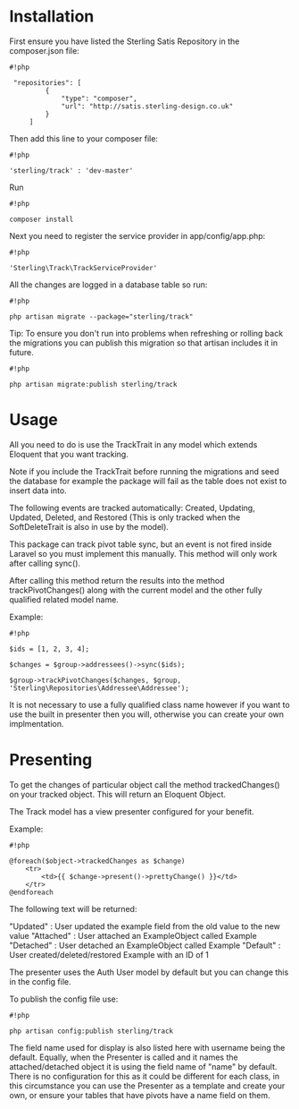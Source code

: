 # Installation #

First ensure you have listed the Sterling Satis Repository in the composer.json file:


```
#!php

 "repositories": [
         {
             "type": "composer",
             "url": "http://satis.sterling-design.co.uk"
         }
     ]
```


Then add this line to your composer file:


```
#!php

'sterling/track' : 'dev-master'
```


Run 
```
#!php

composer install
```


Next you need to register the service provider in app/config/app.php:


```
#!php

'Sterling\Track\TrackServiceProvider'
```


All the changes are logged in a database table so run:


```
#!php

php artisan migrate --package="sterling/track"
```


Tip: To ensure you don't run into problems when refreshing or rolling back the migrations you can publish this migration so that artisan includes it in future.


```
#!php

php artisan migrate:publish sterling/track
```


# Usage #

All you need to do is use the TrackTrait in any model which extends Eloquent that you want tracking.

Note if you include the TrackTrait before running the migrations and seed the database for example the package will fail as the table does not exist to insert data into.

The following events are tracked automatically: Created, Updating, Updated, Deleted, and Restored (This is only tracked when the SoftDeleteTrait is also in use by the model).

This package can track pivot table sync, but an event is not fired inside Laravel so you must implement this manually. This method will only work after calling sync().

After calling this method return the results into the method trackPivotChanges() along with the current model and the other fully qualified related model name.

Example:


```
#!php

$ids = [1, 2, 3, 4];

$changes = $group->addressees()->sync($ids);

$group->trackPivotChanges($changes, $group, 'Sterling\Repositories\Addressee\Addressee');
```


It is not necessary to use a fully qualified class name however if you want to use the built in presenter then you will, otherwise you can create your own implmentation.

# Presenting #

To get the changes of particular object call the method trackedChanges() on your tracked object. This will return an Eloquent Object.

The Track model has a view presenter configured for your benefit.

Example:


```
#!php

@foreach($object->trackedChanges as $change)
	<tr>
		<td>{{ $change->present()->prettyChange() }}</td>
	</tr>
@endforeach
```


The following text will be returned:

"Updated"   : User updated the example field from the old value to the new value
"Attached"  : User attached an ExampleObject called Example
"Detached" : User detached an ExampleObject called Example
"Default"     : User created/deleted/restored Example with an ID of 1

The presenter uses the Auth User model by default but you can change this in the config file.

To publish the config file use:


```
#!php

php artisan config:publish sterling/track
```


The field name used for display is also listed here with username being the default. Equally, when the Presenter is called and it names the attached/detached object it is using the field name of "name" by default. There is no configuration for this as it could be different for each class, in this circumstance you can use the Presenter as a template and create your own, or ensure your tables that have pivots have a name field on them.